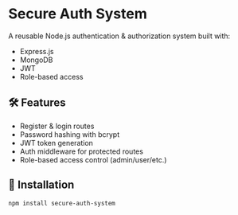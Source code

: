 # Secure Auth System

A reusable Node.js authentication & authorization system built with:
- Express.js
- MongoDB
- JWT
- Role-based access

## 🛠 Features

- Register & login routes
- Password hashing with bcrypt
- JWT token generation
- Auth middleware for protected routes
- Role-based access control (admin/user/etc.)

## 🚀 Installation

```bash
npm install secure-auth-system
